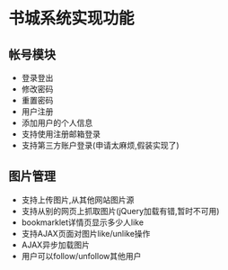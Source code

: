 # 书城系统实现功能
## 帐号模块
- 登录登出
- 修改密码
- 重置密码
- 用户注册
- 添加用户的个人信息
- 支持使用注册邮箱登录
- 支持第三方账户登录(申请太麻烦,假装实现了)

## 图片管理
- 支持上传图片,从其他网站图片源
- 支持从别的网页上抓取图片(jQuery加载有错,暂时不可用)
- bookmarklet详情页显示多少人like
- 支持AJAX页面对图片like/unlike操作
- AJAX异步加载图片
- 用户可以follow/unfollow其他用户